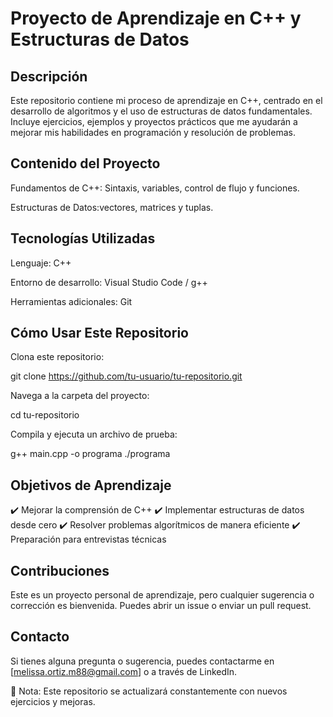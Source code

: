 # Proyecto de Aprendizaje en C++ y Estructuras de Datos

## Descripción

Este repositorio contiene mi proceso de aprendizaje en C++, centrado en el desarrollo de algoritmos y el uso de estructuras de datos fundamentales. Incluye ejercicios, ejemplos y proyectos prácticos que me ayudarán a mejorar mis habilidades en programación y resolución de problemas.

## Contenido del Proyecto

Fundamentos de C++: Sintaxis, variables, control de flujo y funciones.

Estructuras de Datos:vectores, matrices y tuplas.

## Tecnologías Utilizadas

Lenguaje: C++

Entorno de desarrollo: Visual Studio Code / g++

Herramientas adicionales: Git

## Cómo Usar Este Repositorio

Clona este repositorio:

git clone https://github.com/tu-usuario/tu-repositorio.git

Navega a la carpeta del proyecto:

cd tu-repositorio

Compila y ejecuta un archivo de prueba:

g++ main.cpp -o programa
./programa

## Objetivos de Aprendizaje

✔️ Mejorar la comprensión de C++
✔️ Implementar estructuras de datos desde cero
✔️ Resolver problemas algorítmicos de manera eficiente
✔️ Preparación para entrevistas técnicas

## Contribuciones

Este es un proyecto personal de aprendizaje, pero cualquier sugerencia o corrección es bienvenida. Puedes abrir un issue o enviar un pull request.

## Contacto

Si tienes alguna pregunta o sugerencia, puedes contactarme en [melissa.ortiz.m88@gmail.com] o a través de LinkedIn.

📌 Nota: Este repositorio se actualizará constantemente con nuevos ejercicios y mejoras.
